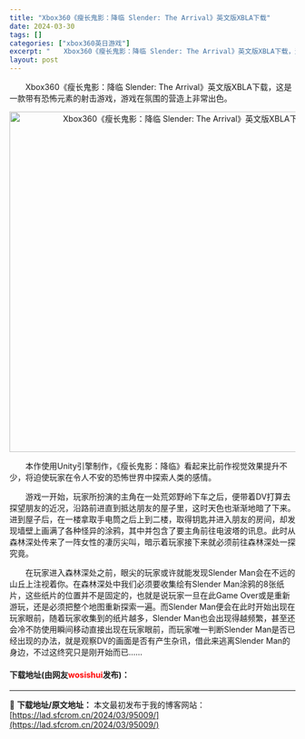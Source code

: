 ```yaml
---
title: "Xbox360《瘦长鬼影：降临 Slender: The Arrival》英文版XBLA下载"
date: 2024-03-30
tags: []
categories: ["xbox360英日游戏"]
excerpt: "　　Xbox360《瘦长鬼影：降临 Slender: The Arrival》英文版XBLA下载，这是一款带有恐怖元素的射击游戏，游戏在氛围的营造上非常出色。 　　本作使用Unity引擎制作，《瘦长鬼影：降临》看起来比前作视觉效果提升不少，将迫使玩家在令人不安的恐怖世界中探索人类的感情。 　　游戏一&hellip;"
layout: post
---
```


 <p>　　Xbox360《瘦长鬼影：降临 Slender: The Arrival》英文版XBLA下载，这是一款带有恐怖元素的射击游戏，游戏在氛围的营造上非常出色。</p> <p align="center"><img align="" border="0" src="https://lad.sfcrom.cn/wp-content/uploads/2024/03/20240330_6607de40a06c9.webp" width="600" alt="Xbox360《瘦长鬼影：降临 Slender: The Arrival》英文版XBLA下载" /></p> <p>　　本作使用Unity引擎制作，《瘦长鬼影：降临》看起来比前作视觉效果提升不少，将迫使玩家在令人不安的恐怖世界中探索人类的感情。</p> <p>　　游戏一开始，玩家所扮演的主角在一处荒郊野岭下车之后，便带着DV打算去探望朋友的近况，沿路前进直到抵达朋友的屋子里，这时天色也渐渐地暗了下来。进到屋子后，在一楼拿取手电筒之后上到二楼，取得钥匙并进入朋友的房间，却发现墙壁上画满了各种怪异的涂鸦，其中并包含了要主角前往电波塔的讯息。此时从森林深处传来了一阵女性的凄厉尖叫，暗示着玩家接下来就必须前往森林深处一探究竟。</p> <p>　　在玩家进入森林深处之前，眼尖的玩家或许就能发现Slender Man会在不远的山丘上注视着你。在森林深处中我们必须要收集绘有Slender Man涂鸦的8张纸片，这些纸片的位置并不是固定的，也就是说玩家一旦在此Game Over或是重新游玩，还是必须把整个地图重新探索一遍。而Slender Man便会在此时开始出现在玩家眼前，随着玩家收集到的纸片越多，Slender Man也会出现得越频繁，甚至还会冷不防使用瞬间移动直接出现在玩家眼前，而玩家唯一判断Slender Man是否已经出现的办法，就是观察DV的画面是否有产生杂讯，借此来逃离Slender Man的身边，不过这终究只是刚开始而已&hellip;&hellip;</p> <p><h4>下载地址(由网友<font color="red">wosishui</font>发布)：</h4></p> 

---
📖 **下载地址/原文地址：** 本文最初发布于我的博客网站：[https://lad.sfcrom.cn/2024/03/95009/](https://lad.sfcrom.cn/2024/03/95009/)
